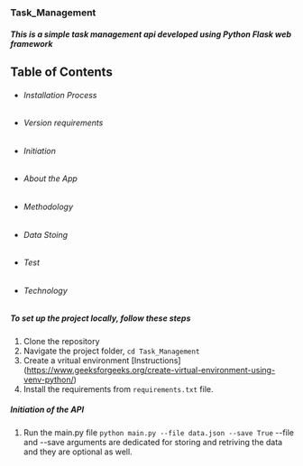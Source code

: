 ### Task_Management
##### This is a simple task management api developed using Python Flask web framework

## Table of Contents
- ###### Installation Process
- ###### Version requirements
- ###### Initiation
- ###### About the App
- ###### Methodology
- ###### Data Stoing
- ###### Test
- ###### Technology

##### To set up the project locally, follow these steps
 1. Clone the repository
 2. Navigate the project folder, `cd Task_Management`
 3. Create a vritual environment [Instructions] (https://www.geeksforgeeks.org/create-virtual-environment-using-venv-python/)
 4. Install the requirements from `requirements.txt` file.

##### Initiation of the API
  1. Run the main.py file
      `python main.py --file data.json --save True`
     --file and --save arguments are dedicated for storing and retriving the data and they are optional as well.


